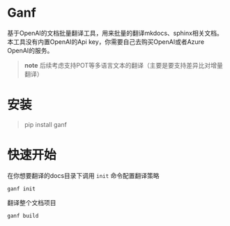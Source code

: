 # Ganf

基于OpenAI的文档批量翻译工具，用来批量的翻译mkdocs、sphinx相关文档。
本工具没有内置OpenAI的Api key，你需要自己去购买OpenAI或者Azure OpenAI的服务。

> **note** 后续考虑支持POT等多语言文本的翻译（主要是要支持差异比对增量翻译）


# 安装

> pip install ganf


# 快速开始

在你想要翻译的docs目录下调用 `init` 命令配置翻译策略

```shell
ganf init
```

翻译整个文档项目
```shell
ganf build
```

